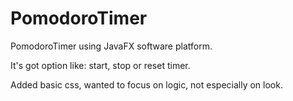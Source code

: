 # PomodoroTimer
PomodoroTimer using JavaFX software platform.

It's got option like: start, stop or reset timer. 

Added basic css, wanted to focus on logic, not especially on look.
